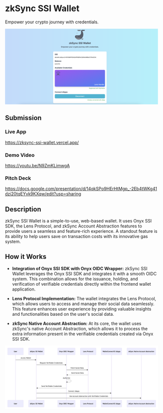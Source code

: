 # zkSync SSI Wallet

Empower your crypto journey with credentials.

![screen-1](./docs/screenshot-1.png)

## Submission

### Live App

https://zksync-ssi-wallet.vercel.app/

### Demo Video

https://youtu.be/N9ZmKLimwgA

### Pitch Deck

https://docs.google.com/presentation/d/14qkSPo9HErHtMgp_-2Eb4tWKg41dzi20tqEYvk9KXqw/edit?usp=sharing

## Description

zkSync SSI Wallet is a simple-to-use, web-based wallet. It uses Onyx SSI SDK, the Lens Protocol, and zkSync Account Abstraction features to provide users a seamless and feature-rich experience. A standout feature is its ability to help users save on transaction costs with its innovative gas system.

## How it Works

- **Integration of Onyx SSI SDK with Onyx OIDC Wrapper:** zkSync SSI Wallet leverages the Onyx SSI SDK and integrates it with a smooth OIDC system. This combination allows for the issuance, holding, and verification of verifiable credentials directly within the frontend wallet application.

- **Lens Protocol Implementation:** The wallet integrates the Lens Protocol, which allows users to access and manage their social data seamlessly. This feature enhances user experience by providing valuable insights and functionalities based on the user's social data.

- **zkSync Native Account Abstraction:** At its core, the wallet uses zkSync's native Account Abstraction, which allows it to process the extra information present in the verifiable credentials created via Onyx SSI SDK.

![diagram](./docs/diagram.png)
